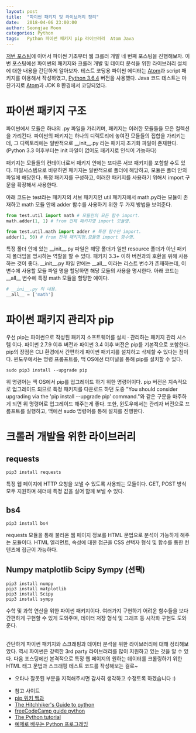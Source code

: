 ```yaml
---
layout: post
title:  "파이썬 패키지 및 라이브러리 정리"
date:   2018-04-06 23:00:00
author: Seongjae Moon
categories: Python
tags:   Python 파이썬 패키지 pip 라이브러리  Atom Java
---
```

[저번 포스팅](https://seongjaemoon.github.io/python/2018/04/05/python-course3.html)에 이어서 파이썬 기초부터 웹 크롤러 개발 네 번째 포스팅을 진행해보자. 이번 포스팅에선 파이썬의 패키지와 크롤러 개발 및 데이터 분석을 위한 라이브러리 설치에 대한 내용을 간단하게 알아보자. 테스트 코딩용 파이썬 에디터는 [Atom](https://atom.io/)과 script 패키지를 이용해서 작성하였고, [Python 3.6.4](https://www.python.org/downloads/) 버전을 사용했다. Java 코드 테스트는 마찬가지로 [Atom](https://atom.io/)과 JDK 8 환경에서 코딩되었다.

# 파이썬 패키지 구조
파이썬에서 모듈은 하나의 .py 파일을 가리키며, 패키지는 이러한 모듈들을 모은 컬렉션을 가리킨다. 파이썬의 패키지는 하나의 디렉토리에 놓여진 모듈들의 집합을 가리키는데, 그 디렉토리에는 일반적으로 &#95;&#95;init&#95;&#95;.py 라는 패키지 초기화 파일이 존재한다. (Python 3.3 이후부터는 init 파일이 없어도 패키지로 인식이 가능하다)

패키지는 모듈들의 컨테이너로서 패키지 안에는 또다른 서브 패키지를 포함할 수도 있다. 파일시스템으로 비유하면 패키지는 일반적으로 폴더에 해당하고, 모듈은 폴더 안의 파일에 해당한다. 특정 패키지를 구성하고, 이러한 패키지를 사용하기 위해서 import 구문을 확장해서 사용한다.

아래 코드는 test라는 패키지의 서브 패키지인 util 패키지에서 math.py라는 모듈이 존재하고 math 모듈 안에 adder 함수를 사용하기 위한 두 가지 방법을 보여준다.
```python
from test.util import math # 모듈안의 모든 함수 import.
math.adder(1, 1) # from 전체 패키지명 import 모듈명.

from test.util.math import adder # 특정 함수만 import.
adder(1, 50) # from 전체 패키지명.모듈명 import 함수명.
```
 특정 폴더 안에 있는 &#95;&#95;init&#95;&#95;.py 파일은 해당 폴더가 일반 resource 폴더가 아닌 패키지 폴더임을 명시하는 역할을 할 수 있다. 패키지 3.3+ 이하 버전과의 호환을 위해 사용하는 것이 좋다. &#95;&#95;init&#95;&#95;.py 파일 안에는 &#95;&#95;all&#95;&#95; 이라는 리스트 변수가 존재하는데, 이 변수에 사용할 모듈 파일 명을 할당하면 해당 모듈의 사용을 명시한다. 아래 코드는 &#95;&#95;all&#95;&#95; 변수에 특정 math 모듈을 할당한 예이다.
```python
# __ini__.py 의 내용.
__all__ = ['math']
```
# 파이썬 패키지 관리자 pip
우선 pip는 파이썬으로 작성된 패키지 소프트웨어를 설치 · 관리하는 패키지 관리 시스템 이다. 파이썬 2.7.9 이후 버전과 파이썬 3.4 이후 버전은 pip를 기본적으로 포함한다. pip의 장점은 CLI 환경에서 간편하게 파이썬 패키지를 설치하고 삭제할 수 있다는 점이다. 윈도우에서는 명령 프롬프트를, 맥 OS에선 터미널을 통해 pip를 설치할 수 있다.
```
sudo pip3 install --upgrade pip
```
위 명령어는 맥 OS에서 pip를 업그레이드 하기 위한 명령어이다. pip 버전은 지속적으로 업그레이드 되므로 특정 패키지를 다운로드 하던 도중 "You should consider upgrading via the 'pip install --upgrade pip' command."와 같은 구문을 마주하게 되면 위 명령어로 업그레이드 해주는게 좋다. 또한, 윈도우에서는 관리자 버전으로 프롬프트를 실행하고, 맥에선 sudo 명령어를 통해 설치를 진행한다.

# 크롤러 개발을 위한 라이브러리

## requests
```
pip3 install requests
```
특정 웹 페이지에 HTTP 요청을 보낼 수 있도록 사용되는 모듈이다. GET, POST 방식 모두 지원하며 헤더에 특정 값을 실어 함께 보낼 수 있다.
## bs4
```
pip3 install bs4
```
requests 모듈을 통해 불러온 웹 페이지 정보를 HTML 문법으로 분석이 가능하게 해주는 모듈이다. HTML 엘리먼트, 속성에 대한 접근을 CSS 선택자 형식 및 함수를 통한 컨텐츠에 접근이 가능하다.
## Numpy matplotlib Scipy Sympy (선택)
```
pip3 install numpy
pip3 install matplotlib
pip3 install Scipy
pip3 install sympy
```
수학 및 과학 연산을 위한 파이썬 패키지이다. 여러가지 구현하기 어려운 함수들을 보다 간편하게 구현할 수 있게 도와주며, 데이터 저장 형식 및 그래프 등 시각화 구현도 도와준다.<br><br>

간단하게 파이썬 패키지와 스크래핑과 데이터 분석을 위한 라이브러리에 대해 정리해보았다. 역시 파이썬은 강력한 3rd party 라이브러리를 많이 지원하고 있는 것을 알 수 있다. 다음 포스팅에선 본격적으로 특정 웹 페이지의 원하는 데이터를 크롤링하기 위한 HTML 태그 문법과 스크래핑 테스트 코드를 작성해보는 걸로~

* 오타나 잘못된 부분을 지적해주시면 감사히 생각하고 수정토록 하겠습니다 :)

- 참고 사이트
- [pip 위키 백과](https://ko.wikipedia.org/wiki/Pip_(%ED%8C%A8%ED%82%A4%EC%A7%80_%EA%B4%80%EB%A6%AC%EC%9E%90))
- [The Hitchhiker's Guide to python](http://docs.python-guide.org/en/latest/)
- [freeCodeCamp guide python](https://guide.freecodecamp.org/python/data-structures)
- [The Python tutorial](https://docs.python.org/3.6/tutorial/index.html)
- [예제로 배우는 Python 프로그래밍](http://pythonstudy.xyz/)
